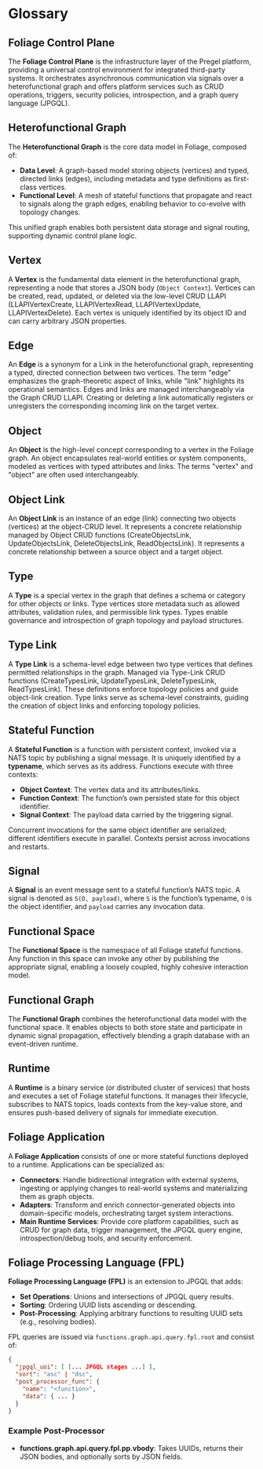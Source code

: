# Glossary

## Foliage Control Plane

The **Foliage Control Plane** is the infrastructure layer of the Pregel platform, providing a universal control environment for integrated third-party systems. It orchestrates asynchronous communication via signals over a heterofunctional graph and offers platform services such as CRUD operations, triggers, security policies, introspection, and a graph query language (JPGQL).

## Heterofunctional Graph

The **Heterofunctional Graph** is the core data model in Foliage, composed of:

* **Data Level**: A graph-based model storing objects (vertices) and typed, directed links (edges), including metadata and type definitions as first-class vertices.
* **Functional Level**: A mesh of stateful functions that propagate and react to signals along the graph edges, enabling behavior to co-evolve with topology changes.

This unified graph enables both persistent data storage and signal routing, supporting dynamic control plane logic.

## Vertex

A **Vertex** is the fundamental data element in the heterofunctional graph, representing a node that stores a JSON body (`Object Context`). Vertices can be created, read, updated, or deleted via the low-level CRUD LLAPI (LLAPIVertexCreate, LLAPIVertexRead, LLAPIVertexUpdate, LLAPIVertexDelete). Each vertex is uniquely identified by its object ID and can carry arbitrary JSON properties.

## Edge

An **Edge** is a synonym for a Link in the heterofunctional graph, representing a typed, directed connection between two vertices. The term "edge" emphasizes the graph-theoretic aspect of links, while "link" highlights its operational semantics. Edges and links are managed interchangeably via the Graph CRUD LLAPI. Creating or deleting a link automatically registers or unregisters the corresponding incoming link on the target vertex.

## Object

An **Object** is the high-level concept corresponding to a vertex in the Foliage graph. An object encapsulates real-world entities or system components, modeled as vertices with typed attributes and links. The terms "vertex" and "object" are often used interchangeably.

## Object Link

An **Object Link** is an instance of an edge (link) connecting two objects (vertices) at the object-CRUD level. It represents a concrete relationship managed by Object CRUD functions (CreateObjectsLink, UpdateObjectsLink, DeleteObjectsLink, ReadObjectsLink). It represents a concrete relationship between a source object and a target object.

## Type

A **Type** is a special vertex in the graph that defines a schema or category for other objects or links. Type vertices store metadata such as allowed attributes, validation rules, and permissible link types. Types enable governance and introspection of graph topology and payload structures.

## Type Link

A **Type Link** is a schema-level edge between two type vertices that defines permitted relationships in the graph. Managed via Type-Link CRUD functions (CreateTypesLink, UpdateTypesLink, DeleteTypesLink, ReadTypesLink). These definitions enforce topology policies and guide object-link creation. Type links serve as schema-level constraints, guiding the creation of object links and enforcing topology policies.

## Stateful Function

A **Stateful Function** is a function with persistent context, invoked via a NATS topic by publishing a signal message. It is uniquely identified by a **typename**, which serves as its address. Functions execute with three contexts:

* **Object Context**: The vertex data and its attributes/links.
* **Function Context**: The function’s own persisted state for this object identifier.
* **Signal Context**: The payload data carried by the triggering signal.

Concurrent invocations for the same object identifier are serialized; different identifiers execute in parallel. Contexts persist across invocations and restarts.

## Signal

A **Signal** is an event message sent to a stateful function’s NATS topic. A signal is denoted as `S(O, payload)`, where `S` is the function’s typename, `O` is the object identifier, and `payload` carries any invocation data.

## Functional Space

The **Functional Space** is the namespace of all Foliage stateful functions. Any function in this space can invoke any other by publishing the appropriate signal, enabling a loosely coupled, highly cohesive interaction model.

## Functional Graph

The **Functional Graph** combines the heterofunctional data model with the functional space. It enables objects to both store state and participate in dynamic signal propagation, effectively blending a graph database with an event-driven runtime.

## Runtime

A **Runtime** is a binary service (or distributed cluster of services) that hosts and executes a set of Foliage stateful functions. It manages their lifecycle, subscribes to NATS topics, loads contexts from the key-value store, and ensures push-based delivery of signals for immediate execution.

## Foliage Application

A **Foliage Application** consists of one or more stateful functions deployed to a runtime. Applications can be specialized as:

* **Connectors**: Handle bidirectional integration with external systems, ingesting or applying changes to real-world systems and materializing them as graph objects.
* **Adapters**: Transform and enrich connector-generated objects into domain-specific models, orchestrating target system interactions.
* **Main Runtime Services**: Provide core platform capabilities, such as CRUD for graph data, trigger management, the JPGQL query engine, introspection/debug tools, and security enforcement.

## Foliage Processing Language (FPL)

**Foliage Processing Language (FPL)** is an extension to JPGQL that adds:

* **Set Operations**: Unions and intersections of JPGQL query results.
* **Sorting**: Ordering UUID lists ascending or descending.
* **Post-Processing**: Applying arbitrary functions to resulting UUID sets (e.g., resolving bodies).

FPL queries are issued via `functions.graph.api.query.fpl.root` and consist of:

```json
{
  "jpgql_uoi": [ [... JPGQL stages ...] ],
  "sort": "asc" | "dsc",
  "post_processor_func": {
    "name": "<function>",
    "data": { ... }
  }
}
```

### Example Post-Processor

* **functions.graph.api.query.fpl.pp.vbody**: Takes UUIDs, returns their JSON bodies, and optionally sorts by JSON fields.

